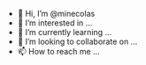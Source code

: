 - 👋 Hi, I’m @minecolas
- 👀 I’m interested in ...
- 🌱 I’m currently learning ...
- 💞️ I’m looking to collaborate on ...
- 📫 How to reach me ...

<!---
minecolas/minecolas is a ✨ special ✨ repository because its `README.md` (this file) appears on your GitHub profile.
You can click the Preview link to take a look at your changes.
--->
